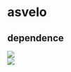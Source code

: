 # asvelo
## dependence
![](https://img.shields.io/badge/software-version-blue)  
[![](https://img.shields.io/badge/sratoolkit.3.0.6)](https://github.com/ncbi/sra-tools/wiki/01.-Downloading-SRA-Toolkit)

